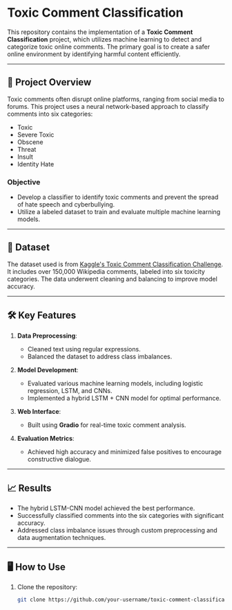 # Toxic Comment Classification

This repository contains the implementation of a **Toxic Comment Classification** project, which utilizes machine learning to detect and categorize toxic online comments. The primary goal is to create a safer online environment by identifying harmful content efficiently.

---

## 📑 **Project Overview**

Toxic comments often disrupt online platforms, ranging from social media to forums. This project uses a neural network-based approach to classify comments into six categories:
- Toxic
- Severe Toxic
- Obscene
- Threat
- Insult
- Identity Hate

### **Objective**
- Develop a classifier to identify toxic comments and prevent the spread of hate speech and cyberbullying.
- Utilize a labeled dataset to train and evaluate multiple machine learning models.

---

## 🧩 **Dataset**

The dataset used is from [Kaggle's Toxic Comment Classification Challenge](https://www.kaggle.com/c/jigsaw-toxic-comment-classification-challenge/data). It includes over 150,000 Wikipedia comments, labeled into six toxicity categories. The data underwent cleaning and balancing to improve model accuracy.

---

## 🛠️ **Key Features**

1. **Data Preprocessing**:
   - Cleaned text using regular expressions.
   - Balanced the dataset to address class imbalances.

2. **Model Development**:
   - Evaluated various machine learning models, including logistic regression, LSTM, and CNNs.
   - Implemented a hybrid LSTM + CNN model for optimal performance.

3. **Web Interface**:
   - Built using **Gradio** for real-time toxic comment analysis.

4. **Evaluation Metrics**:
   - Achieved high accuracy and minimized false positives to encourage constructive dialogue.

---

## 📈 **Results**

- The hybrid LSTM-CNN model achieved the best performance.
- Successfully classified comments into the six categories with significant accuracy.
- Addressed class imbalance issues through custom preprocessing and data augmentation techniques.

---

## 🖥️ **How to Use**

1. Clone the repository:
   ```bash
   git clone https://github.com/your-username/toxic-comment-classification.git
